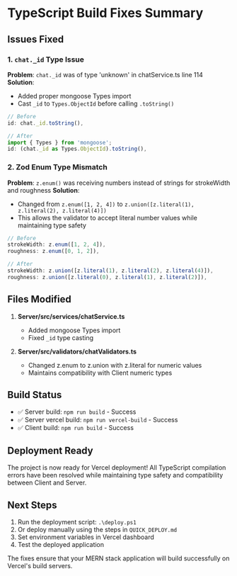 # TypeScript Build Fixes Summary

## Issues Fixed

### 1. `chat._id` Type Issue
**Problem**: `chat._id` was of type 'unknown' in chatService.ts line 114
**Solution**: 
- Added proper mongoose Types import
- Cast `_id` to `Types.ObjectId` before calling `.toString()`

```typescript
// Before
id: chat._id.toString(),

// After  
import { Types } from 'mongoose';
id: (chat._id as Types.ObjectId).toString(),
```

### 2. Zod Enum Type Mismatch
**Problem**: `z.enum()` was receiving numbers instead of strings for strokeWidth and roughness
**Solution**: 
- Changed from `z.enum([1, 2, 4])` to `z.union([z.literal(1), z.literal(2), z.literal(4)])`
- This allows the validator to accept literal number values while maintaining type safety

```typescript
// Before
strokeWidth: z.enum([1, 2, 4]),
roughness: z.enum([0, 1, 2]),

// After
strokeWidth: z.union([z.literal(1), z.literal(2), z.literal(4)]),
roughness: z.union([z.literal(0), z.literal(1), z.literal(2)]),
```

## Files Modified

1. **Server/src/services/chatService.ts**
   - Added mongoose Types import
   - Fixed `_id` type casting

2. **Server/src/validators/chatValidators.ts**
   - Changed z.enum to z.union with z.literal for numeric values
   - Maintains compatibility with Client numeric types

## Build Status

- ✅ Server build: `npm run build` - Success
- ✅ Server vercel build: `npm run vercel-build` - Success  
- ✅ Client build: `npm run build` - Success

## Deployment Ready

The project is now ready for Vercel deployment! All TypeScript compilation errors have been resolved while maintaining type safety and compatibility between Client and Server.

## Next Steps

1. Run the deployment script: `.\deploy.ps1`
2. Or deploy manually using the steps in `QUICK_DEPLOY.md`
3. Set environment variables in Vercel dashboard
4. Test the deployed application

The fixes ensure that your MERN stack application will build successfully on Vercel's build servers.
